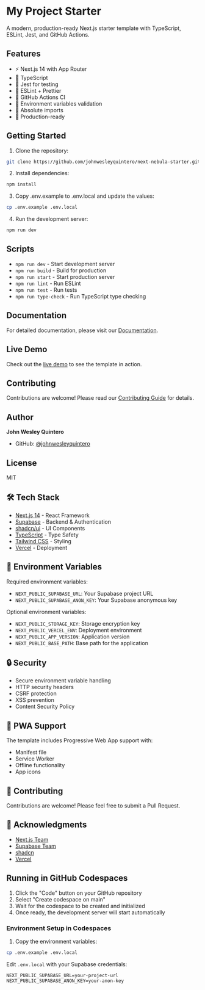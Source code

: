 # My Project Starter

A modern, production-ready Next.js starter template with TypeScript, ESLint, Jest, and GitHub Actions.

## Features

- ⚡️ Next.js 14 with App Router
- 📘 TypeScript
- 🧪 Jest for testing
- 📝 ESLint + Prettier
- 🔄 GitHub Actions CI
- 🔐 Environment variables validation
- 📁 Absolute imports
- 🎯 Production-ready

## Getting Started

1. Clone the repository:
```bash
git clone https://github.com/johnwesleyquintero/next-nebula-starter.git
```

2. Install dependencies:
```bash
npm install
```

3. Copy .env.example to .env.local and update the values:
```bash
cp .env.example .env.local
```

4. Run the development server:
```bash
npm run dev
```

## Scripts

- `npm run dev` - Start development server
- `npm run build` - Build for production
- `npm run start` - Start production server
- `npm run lint` - Run ESLint
- `npm run test` - Run tests
- `npm run type-check` - Run TypeScript type checking

## Documentation

For detailed documentation, please visit our [Documentation](https://next-nebula-starter.vercel.app/docs).

## Live Demo

Check out the [live demo](https://next-nebula-starter.vercel.app) to see the template in action.

## Contributing

Contributions are welcome! Please read our [Contributing Guide](./docs/contributing.md) for details.

## Author

**John Wesley Quintero**

- GitHub: [@johnwesleyquintero](https://github.com/johnwesleyquintero)

## License

MIT

## 🛠️ Tech Stack

- [Next.js 14](https://nextjs.org/) - React Framework
- [Supabase](https://supabase.com/) - Backend & Authentication
- [shadcn/ui](https://ui.shadcn.com/) - UI Components
- [TypeScript](https://www.typescriptlang.org/) - Type Safety
- [Tailwind CSS](https://tailwindcss.com/) - Styling
- [Vercel](https://vercel.com/) - Deployment

## 🔧 Environment Variables

Required environment variables:

- `NEXT_PUBLIC_SUPABASE_URL`: Your Supabase project URL
- `NEXT_PUBLIC_SUPABASE_ANON_KEY`: Your Supabase anonymous key

Optional environment variables:

- `NEXT_PUBLIC_STORAGE_KEY`: Storage encryption key
- `NEXT_PUBLIC_VERCEL_ENV`: Deployment environment
- `NEXT_PUBLIC_APP_VERSION`: Application version
- `NEXT_PUBLIC_BASE_PATH`: Base path for the application

## 🔒 Security

- Secure environment variable handling
- HTTP security headers
- CSRF protection
- XSS prevention
- Content Security Policy

## 📱 PWA Support

The template includes Progressive Web App support with:

- Manifest file
- Service Worker
- Offline functionality
- App icons

## 🤝 Contributing

Contributions are welcome! Please feel free to submit a Pull Request.

## 💫 Acknowledgments

- [Next.js Team](https://nextjs.org/)
- [Supabase Team](https://supabase.com/)
- [shadcn](https://twitter.com/shadcn)
- [Vercel](https://vercel.com/)

## Running in GitHub Codespaces

1. Click the "Code" button on your GitHub repository
2. Select "Create codespace on main"
3. Wait for the codespace to be created and initialized
4. Once ready, the development server will start automatically

### Environment Setup in Codespaces

1. Copy the environment variables:

```bash
cp .env.example .env.local
```

Edit `.env.local` with your Supabase credentials:

```env
NEXT_PUBLIC_SUPABASE_URL=your-project-url
NEXT_PUBLIC_SUPABASE_ANON_KEY=your-anon-key
```
